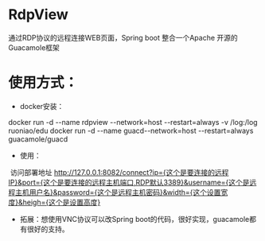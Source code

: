 # RdpView

通过RDP协议的远程连接WEB页面，Spring boot 整合一个Apache 开源的Guacamole框架

# 使用方式：

- docker安装：

docker run -d --name rdpview --network=host --restart=always -v /log:/log ruoniao/edu
docker run -d --name guacd--network=host --restart=always  guacamole/guacd



- 使用： 

​      访问部署地址  http://127.0.0.1:8082/connect?ip={这个是要连接的远程IP}&port={这个是要连接的远程主机端口,RDP默认3389}&username={这个是远程主机用户名}&password={这个是远程主机密码}&width={这个设置宽度}&heigh={这个是设置高度}

- 拓展：想使用VNC协议可以改Spring boot的代码，很好实现，guacamole都有很好的支持。
